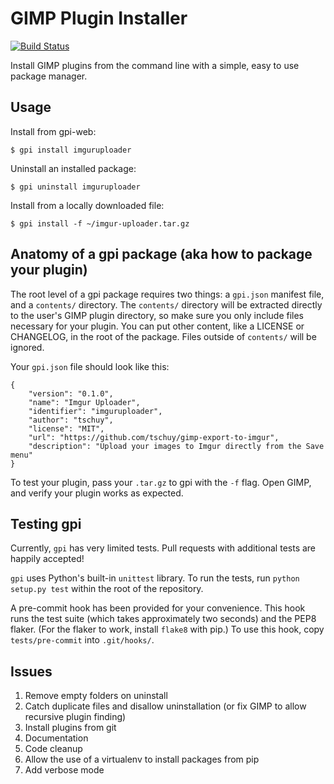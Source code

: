 # GIMP Plugin Installer

[![Build Status](https://travis-ci.org/tschuy/gpi.svg)](https://travis-ci.org/tschuy/gpi)

Install GIMP plugins from the command line with a simple, easy to use package
manager.

Usage
-----

Install from gpi-web:

```
$ gpi install imguruploader
```

Uninstall an installed package:
```
$ gpi uninstall imguruploader
```

Install from a locally downloaded file:
```
$ gpi install -f ~/imgur-uploader.tar.gz
```

Anatomy of a gpi package (aka how to package your plugin)
---------------------------------------------------------

The root level of a gpi package requires two things: a ``gpi.json`` manifest
file, and a ``contents/`` directory. The ``contents/`` directory will be
extracted directly to the user's GIMP plugin directory, so make sure you only
include files necessary for your plugin. You can put other content, like a
LICENSE or CHANGELOG, in the root of the package. Files outside of ``contents/``
will be ignored.

Your ``gpi.json`` file should look like this:

```
{
    "version": "0.1.0",
    "name": "Imgur Uploader",
    "identifier": "imguruploader",
    "author": "tschuy",
    "license": "MIT",
    "url": "https://github.com/tschuy/gimp-export-to-imgur",
    "description": "Upload your images to Imgur directly from the Save menu"
}
```
To test your plugin, pass your ``.tar.gz`` to gpi with the ``-f`` flag. Open
GIMP, and verify your plugin works as expected.

Testing gpi
-----------

Currently, ``gpi`` has very limited tests. Pull requests with additional tests
are happily accepted!

``gpi`` uses Python's built-in ``unittest`` library. To run the tests, run
``python setup.py test`` within the root of the repository.

A pre-commit hook has been provided for your convenience. This hook runs the
test suite (which takes approximately two seconds) and the PEP8 flaker. (For
the flaker to work, install ``flake8`` with pip.) To use this hook, copy
``tests/pre-commit`` into ``.git/hooks/``.

Issues
------

1. Remove empty folders on uninstall
2. Catch duplicate files and disallow uninstallation (or fix GIMP to allow recursive plugin finding)
3. Install plugins from git
4. Documentation
5. Code cleanup
6. Allow the use of a virtualenv to install packages from pip
7. Add verbose mode
